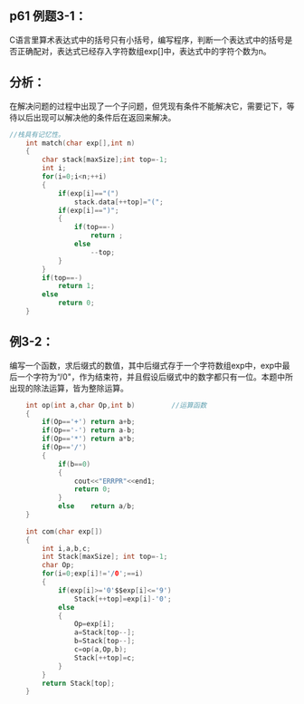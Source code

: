 ## p61 例题3-1：
C语言里算术表达式中的括号只有小括号，编写程序，判断一个表达式中的括号是否正确配对，表达式已经存入字符数组exp[]中，表达式中的字符个数为n。
## 分析：
在解决问题的过程中出现了一个子问题，但凭现有条件不能解决它，需要记下，等待以后出现可以解决他的条件后在返回来解决。
```c
//栈具有记忆性。
	int match(char exp[],int n)
	{
		char stack[maxSize];int top=-1; 
		int i;
		for(i=0;i<n;++i)
		{
			if(exp[i]=="(")
				stack.data[++top]="(";
			if(exp[i]==")";
			{	
				if(top==-)
					return ;
				else
					--top;
			}
		}
		if(top==-)
			return 1;
		else
			return 0;
	}
```

## 例3-2：
编写一个函数，求后缀式的数值，其中后缀式存于一个字符数组exp中，exp中最后一个字符为“/0"，作为结束符，并且假设后缀式中的数字都只有一位。本题中所出现的除法运算，皆为整除运算。
```c
	int op(int a,char Op,int b)			//运算函数
	{
		if(Op=='+')	return a+b;
		if(Op=='-')	return a-b;
		if(Op=='*')	return a*b;
		if(Op=='/')
		{	
			if(b==0)
			{
				cout<<"ERRPR"<<end1;
				return 0;
			}
			else	return a/b;
	}
	
	int com(char exp[])
	{
		int i,a,b,c;
		int Stack[maxSize];	int top=-1;
		char Op;
		for(i=0;exp[i]!='/0';==i)
		{
			if(exp[i]>='0'$$exp[i]<='9')
				Stack[++top]=exp[i]-'0';
			else
			{
				Op=exp[i];
				a=Stack[top--];
				b=Stack[top--];
				c=op(a,Op,b);
				Stack[++top]=c;
			}
		}
		return Stack[top];
	}
```			